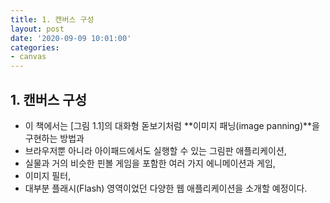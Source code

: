 ```yaml
---
title: 1. 캔버스 구성
layout: post
date: '2020-09-09 10:01:00'
categories:
- canvas
---
```


## 1. 캔버스 구성

* 이 책에서는 [그림 1.1]의 대화형 돋보기처럼 **이미지 패닝(image panning)**을 구현하는 방법과 
* 브라우저뿐 아니라 아이패드에서도 실행할 수 있는 그림판 애플리케이션, 
* 실물과 거의 비슷한 핀볼 게임을 포함한 여러 가지 에니메이션과 게임, 
* 이미지 필터,
* 대부분 플래시(Flash) 영역이었던 다양한 웹 애플리케이션을 소개할 예정이다.